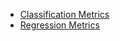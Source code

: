 - [Classification Metrics](Classification%20Metrics.md)
- [Regression Metrics](Regression%20Metrics.md)